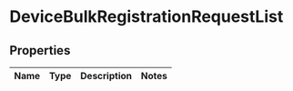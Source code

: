 
# DeviceBulkRegistrationRequestList

## Properties
Name | Type | Description | Notes
------------ | ------------- | ------------- | -------------



